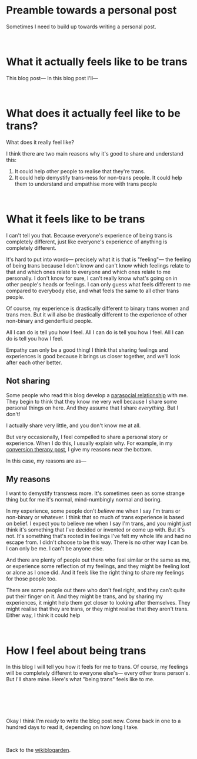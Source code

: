 # Preamble towards a personal post

Sometimes I need to build up towards writing a personal post. 

<br>

# What it actually feels like to be trans

This blog post— In this blog post I'll—

<br>

# What does it actually feel like to be trans?

What does it really feel like? 

I think there are two main reasons why it's good to share and understand this:

1. It could help other people to realise that they're trans.
2. It could help demystify trans-ness for non-trans people. It could help them to understand and empathise more with trans people

<br>

# What it feels like to be trans

I can't tell you that. Because everyone's experience of being trans is completely different, just like everyone's experience of anything is completely different. 

It's hard to put into words— precisely what it is that is "feeling"— the feeling of being trans because I don't know and can't know which feelings relate to that and which ones relate to everyone and which ones relate to me personally. I don't know for sure, I can't really know what's going on in other people's heads or feelings. I can only guess what feels different to me compared to everybody else, and what feels the same to all other trans people. 

Of course, my experience is drastically different to binary trans women and trans men. But it will also be drastically different to the experience of other non-binary and genderfluid people.

All I can do is tell you how I feel. All I can do is tell you how I feel. All I can do is tell you how I feel.

Empathy can only be a good thing! I think that sharing feelings and experiences is good because it brings us closer together, and we'll look after each other better. 

## Not sharing

Some people who read this blog develop a [parasocial relationship](https://www.todepond.com/wikiblogarden/social-media/para/activity) with me. They begin to think that they know me very well because I share some personal things on here. And they assume that I share *everything*. But I don't!

I actually share very little, and you don't know me at all. 

But very occasionally, I feel compelled to share a personal story or experience. When I do this, I usually explain why. For example, in my [conversion therapy post](https://www.todepond.com/wikiblogarden/health/conversion-therapy/), I give my reasons near the bottom.

In this case, my reasons are as—

## My reasons

I want to demystify transness more. It's sometimes seen as some strange thing but for me it's normal, mind-numbingly normal and boring. 

In my experience, some people don't *believe* me when I say I'm trans or non-binary or whatever. I think that so much of trans experience is based on belief. I expect you to believe me when I say I'm trans, and you might just think it's something that I've decided or invented or come up with. But it's not. It's something that's rooted in feelings I've felt my whole life and had no escape from. I didn't choose to be this way. There is no other way I can be. I can only be me. I can't be anyone else. 

And there are plenty of people out there who feel similar or the same as me, or experience some reflection of my feelings, and they might be feeling lost or alone as I once did. And it feels like the right thing to share my feelings for those people too.

There are some people out there who don't feel right, and they can't quite put their finger on it. And they might be trans, and by sharing my experiences, it might help them get closer to looking after themselves. They might realise that they are trans, or they might realise that they aren't trans. Either way, I think it could help

<br>

# How I feel about being trans

In this blog I will tell you how it feels for me to trans. Of course, my feelings will be completely different to everyone else's— every other trans person's. But I'll share mine. Here's what "being trans" feels like to me.

<br>

<br>

<br>

<br>

Okay I think I'm ready to write the blog post now. Come back in one to a hundred days to read it, depending on how long I take.

<br>

Back to the [wikiblogarden](/wikiblogarden).
